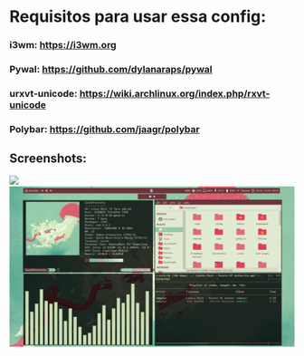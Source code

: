 # Requisitos para usar essa config: 
### i3wm: https://i3wm.org
### Pywal: https://github.com/dylanaraps/pywal
### urxvt-unicode: https://wiki.archlinux.org/index.php/rxvt-unicode
### Polybar: https://github.com/jaagr/polybar

## Screenshots:
![](https://github.com/w1redl4in/i3wm/blob/master/Prints/2019-02-14--07:58:30:PM--1600900--scrot.png)
![](https://github.com/w1redl4in/.dotfiles/blob/master/Prints/Screenshot_2.png)





